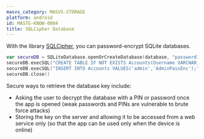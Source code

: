 ```yaml
---
masvs_category: MASVS-STORAGE
platform: android
id: MASTG-KNOW-0004
title: SQLCipher Database
---
```


With the library [SQLCipher](https://www.zetetic.net/sqlcipher/sqlcipher-for-android/ "SQLCipher"), you can password-encrypt SQLite databases.

```kotlin
var secureDB = SQLiteDatabase.openOrCreateDatabase(database, "password123", null)
secureDB.execSQL("CREATE TABLE IF NOT EXISTS Accounts(Username VARCHAR,Password VARCHAR);")
secureDB.execSQL("INSERT INTO Accounts VALUES('admin','AdminPassEnc');")
secureDB.close()
```

Secure ways to retrieve the database key include:

- Asking the user to decrypt the database with a PIN or password once the app is opened (weak passwords and PINs are vulnerable to brute force attacks)
- Storing the key on the server and allowing it to be accessed from a web service only (so that the app can be used only when the device is online)
